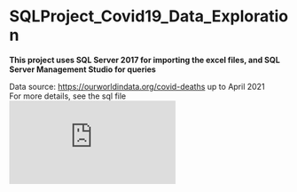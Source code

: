 # SQLProject_Covid19_Data_Exploration
**This project uses SQL Server 2017 for importing the excel files, and SQL Server Management Studio for queries**

Data source: https://ourworldindata.org/covid-deaths up to April 2021<br>
For more details, see the sql file <br>
![SQL File](https://github.com/SandyGCabanes/SQLProject_Covid19_Data_Exploration/blob/main/SQL_Project_SEA_Data%20Exploration.sql)

